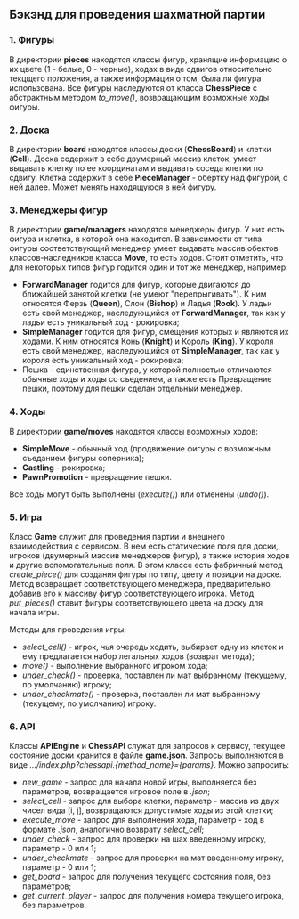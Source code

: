 ## Бэкэнд для проведения шахматной партии

### 1. Фигуры

В директории **pieces** находятся классы фигур, хранящие информацию о их цвете (1 - белые, 0 - черные), ходах в виде сдвигов относительно текцщего положения, а также информация о том, была ли фигура использована.
Все фигуры наследуются от класса **ChessPiece** с абстрактным методом *to_move()*, возвращающим возможные ходы фигуры.

### 2. Доска

 В директории **board** находятся классы доски (**ChessBoard**) и клетки (**Cell**). Доска содержит в себе двумерный массив клеток, умеет выдавать клетку по ее координатам и выдавать соседа клетки по сдвигу.
 Клетка содержит в себе **PieceManager** - обертку над фигурой, о ней далее. Может менять находящуюся в ней фигуру.
 
### 3. Менеджеры фигур

В директории **game/managers** находятся менеджеры фигур. У них есть фигура и клетка, в которой она находится. В зависимости от типа фигуры 
соответствующий менеджер умеет выдавать массив обектов классов-наследников класса **Move**, то есть ходов.
Стоит отметить, что для некоторых типов фигур годится один и тот же менеджер, например:

* **ForwardManager** годится для фигур, которые двигаются до ближайшей занятой клетки (не умеют "перепрыгивать").
К ним относятся Ферзь (**Queen**), Слон (**Bishop**) и Ладья (**Rook**). У ладьи есть свой менеджер, наследующийся от **ForwardManager**,
так как у ладьи есть уникальный ход - рокировка;
* **SimpleManager** годится для фигур, смещения которых и являются их ходами. К ним относятся Конь (**Knight**) и Король (**King**). У короля
есть свой менеджер, наследующийся от **SimpleManager**, так как у короля есть уникальный ход - рокировка;
* Пешка - единственная фигура, у которой полностью отличаются обычные ходы и ходы со съедением, а также есть Превращение пешки,
поэтому для пешки сделан отдельный менеджер.

### 4. Ходы

В директории **game/moves** находятся классы возможных ходов:

* **SimpleMove** - обычный ход (продвижение фигуры с возможным съеданием фигуры соперника);
* **Castling** - рокировка;
* **PawnPromotion** - превращение пешки.

Все ходы могут быть выполнены (*execute()*) или отменены (*undo()*).

### 5. Игра

Класс **Game** служит для проведения партии и внешнего взаимодействия с сервисом. В нем есть статические поля для доски,
игроков (двумерный массив менеджеров фигур), а также история ходов и другие вспомогательные поля. В этом классе есть фабричный метод
*create_piece()* для создания фигуры по типу, цвету и позиции на доске. Метод возвращает соответствующего менеджера, предварительно добавив его
к массиву фигур соответствующего игрока. Метод *put_pieces()* ставит фигуры соответствующего цвета на доску для начала игры.

Методы для проведения игры:

* *select_cell()* - игрок, чья очередь ходить, выбирает одну из клеток и ему предлагается набор легальных ходов (возврат метода);
* *move()* - выполнение выбранного игроком хода;
* *under_check()* - проверка, поставлен ли мат выбранному (текущему, по умолчанию) игроку;
* *under_checkmate()* - проверка, поставлен ли мат выбранному (текущему, по умолчанию) игроку.

### 6. API

Классы **APIEngine** и **ChessAPI** служат для запросов к сервису, текущее состояние доски хранится в файле **game.json**. Запросы выполняются в виде *.../index.php?chessapi.{method_name}={params}*. Можно запросить:

* *new_game* - запрос для начала новой игры, выполняется без параметров, возвращается игровое поле в *.json*;
* *select_cell* - запрос для выбора клетки, параметр - массив из двух чисел вида \[i, j\], возвращаются допустимые ходы из этой клетки;
* *execute_move* - запрос для выполнения хода, параметр - ход в формате *.json*, аналогично возврату *select_cell*;
* *under_check* - запрос для проверки на шах введенному игроку, параметр - 0 или 1;
* *under_checkmate* - запрос для проверки на мат введенному игроку, параметр - 0 или 1;
* *get_board* - запрос для получения текущего состояния поля, без параметров;
* *get_current_player* - запрос для получения номера текущего игрока, без параметров.
